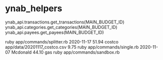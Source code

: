 # ynab_helpers

ynab_api.transactions.get_transactions(MAIN_BUDGET_ID)
ynab_api.categories.get_categories(MAIN_BUDGET_ID)
ynab_api.payees.get_payees(MAIN_BUDGET_ID)

ruby app/commands/splitter.rb 2020-11-17 51.94 costco app/data/20201117_costco.csv 9.75
ruby app/commands/single.rb 2020-11-07 Mcdonald 44.10 gas
ruby app/commands/sandbox.rb
